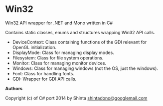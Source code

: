 Win32
=====

Win32 API wrapper for .NET and Mono written in C#

Contains static classes, enums and structures wrapping Win32 API calls.
* DeviceContext: Class containing functions of the GDI relevant for OpenGL initialization.
* DisplayMode: Class for managing display modes.
* Filesystem: Class for file system operations.
* Monitor: Class for managing monitor devices.
* Windows: Class for managing windows (not the OS, just the windows).
* Font: Class for handling fonts.
* GDI: Wrapper for GDI API calls.


**Authors**

Copyright (c) of C# port 2014 by Shinta <shintadono@googlemail.com>
